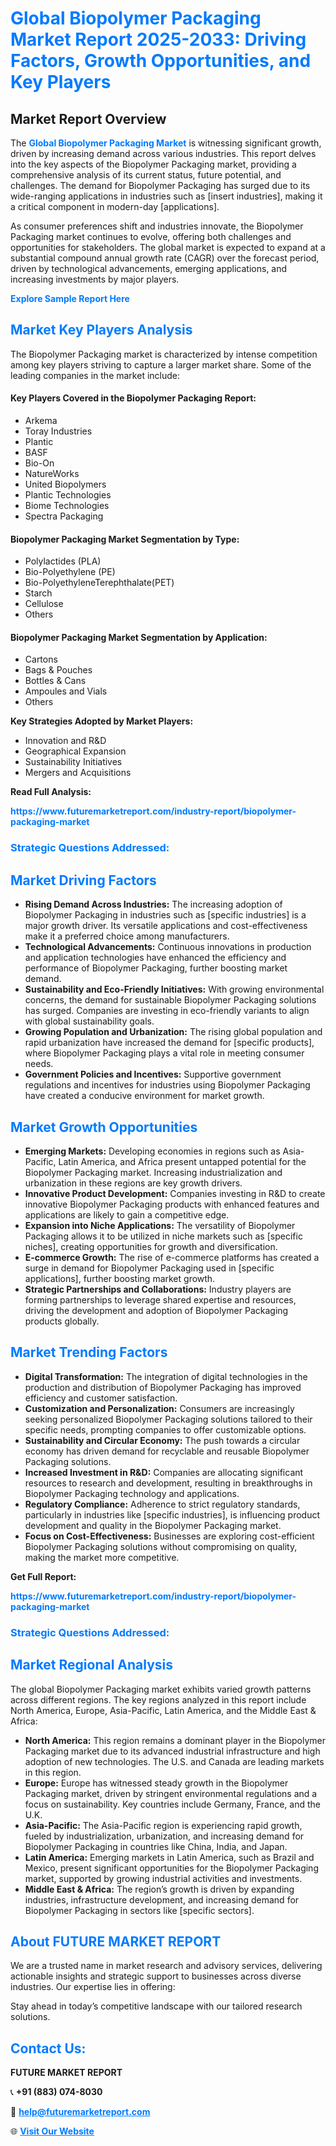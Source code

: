 <h1 style="color: #007BFF;">Global Biopolymer Packaging Market Report 2025-2033: Driving Factors, Growth Opportunities, and Key Players</h1>

<section id="overview">
<h2>Market Report Overview</h2>
<p>The <a href="https://www.futuremarketreport.com/industry-report/biopolymer-packaging-market" style="color: #007BFF; text-decoration: none;"><strong>Global Biopolymer Packaging Market</strong></a> is witnessing significant growth, driven by increasing demand across various industries. This report delves into the key aspects of the Biopolymer Packaging market, providing a comprehensive analysis of its current status, future potential, and challenges. The demand for Biopolymer Packaging has surged due to its wide-ranging applications in industries such as [insert industries], making it a critical component in modern-day [applications].</p>
<p>As consumer preferences shift and industries innovate, the Biopolymer Packaging market continues to evolve, offering both challenges and opportunities for stakeholders. The global market is expected to expand at a substantial compound annual growth rate (CAGR) over the forecast period, driven by technological advancements, emerging applications, and increasing investments by major players.</p>
</section>

<section id="overview">
<p><a href="https://www.futuremarketreport.com/request-sample/reportId=115075" style="color: #007BFF; text-decoration: none;"><strong>Explore Sample Report Here</strong></a></p>
</section>

<section id="key-players">
<h2 style="color: #007BFF;">Market Key Players Analysis</h2>
<p>The Biopolymer Packaging market is characterized by intense competition among key players striving to capture a larger market share. Some of the leading companies in the market include:</p>
<h4>Key Players Covered in the Biopolymer Packaging Report:</h4>
<ul><li>Arkema</li><li>Toray Industries</li><li>Plantic</li><li>BASF</li><li>Bio-On</li><li>NatureWorks</li><li>United Biopolymers</li><li>Plantic Technologies</li><li>Biome Technologies</li><li>Spectra Packaging</li></ul>
<h4>Biopolymer Packaging Market Segmentation by Type:</h4>
<ul><li>Polylactides (PLA)</li><li>Bio-Polyethylene (PE)</li><li>Bio-PolyethyleneTerephthalate(PET)</li><li>Starch</li><li>Cellulose</li><li>Others</li></ul>

<h4>Biopolymer Packaging Market Segmentation by Application:</h4>
<ul><li>Cartons</li><li>Bags &amp; Pouches</li><li>Bottles &amp; Cans</li><li>Ampoules and Vials</li><li>Others</li></ul>
<p><strong>Key Strategies Adopted by Market Players:</strong></p>
<ul>
<li>Innovation and R&D</li>
<li>Geographical Expansion</li>
<li>Sustainability Initiatives</li>
<li>Mergers and Acquisitions</li>
</ul>
</section>

<section>
<p><strong>Read Full Analysis: </strong></p><a href="https://www.futuremarketreport.com/industry-report/biopolymer-packaging-market" style="color: #007BFF; text-decoration: none;"><strong>https://www.futuremarketreport.com/industry-report/biopolymer-packaging-market</strong></a>
<h3 style="color: #007BFF;">Strategic Questions Addressed:</h3>
</section>

<section id="driving-factors">
<h2 style="color: #007BFF;">Market Driving Factors</h2>
<ul>
<li><strong>Rising Demand Across Industries:</strong> The increasing adoption of Biopolymer Packaging in industries such as [specific industries] is a major growth driver. Its versatile applications and cost-effectiveness make it a preferred choice among manufacturers.</li>
<li><strong>Technological Advancements:</strong> Continuous innovations in production and application technologies have enhanced the efficiency and performance of Biopolymer Packaging, further boosting market demand.</li>
<li><strong>Sustainability and Eco-Friendly Initiatives:</strong> With growing environmental concerns, the demand for sustainable Biopolymer Packaging solutions has surged. Companies are investing in eco-friendly variants to align with global sustainability goals.</li>
<li><strong>Growing Population and Urbanization:</strong> The rising global population and rapid urbanization have increased the demand for [specific products], where Biopolymer Packaging plays a vital role in meeting consumer needs.</li>
<li><strong>Government Policies and Incentives:</strong> Supportive government regulations and incentives for industries using Biopolymer Packaging have created a conducive environment for market growth.</li>
</ul>
</section>

<section id="growth-opportunities">
<h2 style="color: #007BFF;">Market Growth Opportunities</h2>
<ul>
<li><strong>Emerging Markets:</strong> Developing economies in regions such as Asia-Pacific, Latin America, and Africa present untapped potential for the Biopolymer Packaging market. Increasing industrialization and urbanization in these regions are key growth drivers.</li>
<li><strong>Innovative Product Development:</strong> Companies investing in R&D to create innovative Biopolymer Packaging products with enhanced features and applications are likely to gain a competitive edge.</li>
<li><strong>Expansion into Niche Applications:</strong> The versatility of Biopolymer Packaging allows it to be utilized in niche markets such as [specific niches], creating opportunities for growth and diversification.</li>
<li><strong>E-commerce Growth:</strong> The rise of e-commerce platforms has created a surge in demand for Biopolymer Packaging used in [specific applications], further boosting market growth.</li>
<li><strong>Strategic Partnerships and Collaborations:</strong> Industry players are forming partnerships to leverage shared expertise and resources, driving the development and adoption of Biopolymer Packaging products globally.</li>
</ul>
</section>

<section id="trending-factors">
<h2 style="color: #007BFF;">Market Trending Factors</h2>
<ul>
<li><strong>Digital Transformation:</strong> The integration of digital technologies in the production and distribution of Biopolymer Packaging has improved efficiency and customer satisfaction.</li>
<li><strong>Customization and Personalization:</strong> Consumers are increasingly seeking personalized Biopolymer Packaging solutions tailored to their specific needs, prompting companies to offer customizable options.</li>
<li><strong>Sustainability and Circular Economy:</strong> The push towards a circular economy has driven demand for recyclable and reusable Biopolymer Packaging solutions.</li>
<li><strong>Increased Investment in R&D:</strong> Companies are allocating significant resources to research and development, resulting in breakthroughs in Biopolymer Packaging technology and applications.</li>
<li><strong>Regulatory Compliance:</strong> Adherence to strict regulatory standards, particularly in industries like [specific industries], is influencing product development and quality in the Biopolymer Packaging market.</li>
<li><strong>Focus on Cost-Effectiveness:</strong> Businesses are exploring cost-efficient Biopolymer Packaging solutions without compromising on quality, making the market more competitive.</li>
</ul>
</section>

<section>
<p><strong>Get Full Report: </strong></p><a href="https://www.futuremarketreport.com/industry-report/biopolymer-packaging-market" style="color: #007BFF; text-decoration: none;"><strong>https://www.futuremarketreport.com/industry-report/biopolymer-packaging-market</strong></a>
<h3 style="color: #007BFF;">Strategic Questions Addressed:</h3>
</section>


<section id="regional-analysis">
<h2 style="color: #007BFF;">Market Regional Analysis</h2>
<p>The global Biopolymer Packaging market exhibits varied growth patterns across different regions. The key regions analyzed in this report include North America, Europe, Asia-Pacific, Latin America, and the Middle East & Africa:</p>
<ul>
<li><strong>North America:</strong> This region remains a dominant player in the Biopolymer Packaging market due to its advanced industrial infrastructure and high adoption of new technologies. The U.S. and Canada are leading markets in this region.</li>
<li><strong>Europe:</strong> Europe has witnessed steady growth in the Biopolymer Packaging market, driven by stringent environmental regulations and a focus on sustainability. Key countries include Germany, France, and the U.K.</li>
<li><strong>Asia-Pacific:</strong> The Asia-Pacific region is experiencing rapid growth, fueled by industrialization, urbanization, and increasing demand for Biopolymer Packaging in countries like China, India, and Japan.</li>
<li><strong>Latin America:</strong> Emerging markets in Latin America, such as Brazil and Mexico, present significant opportunities for the Biopolymer Packaging market, supported by growing industrial activities and investments.</li>
<li><strong>Middle East & Africa:</strong> The region’s growth is driven by expanding industries, infrastructure development, and increasing demand for Biopolymer Packaging in sectors like [specific sectors].</li>
</ul>
</section>

<footer>
<h2 style="color: #007BFF;">About FUTURE MARKET REPORT</h2>
<p>We are a trusted name in market research and advisory services, delivering actionable insights and strategic support to businesses across diverse industries. Our expertise lies in offering:</p>

<p>Stay ahead in today’s competitive landscape with our tailored research solutions.</p>

<h2 style="color: #007BFF;">Contact Us:</h2>
<p><strong>FUTURE MARKET REPORT</strong></p>
<p>📞 <strong>+91 (883) 074-8030</strong></p>
<p>📧 <strong><a href="mailto:help@futuremarketreport.com" style="color: #007BFF;">help@futuremarketreport.com</a></strong></p>
<p>🌐 <strong><a href="https://www.futuremarketreport.com/" style="color: #007BFF;">Visit Our Website</a></strong></p>
</footer>